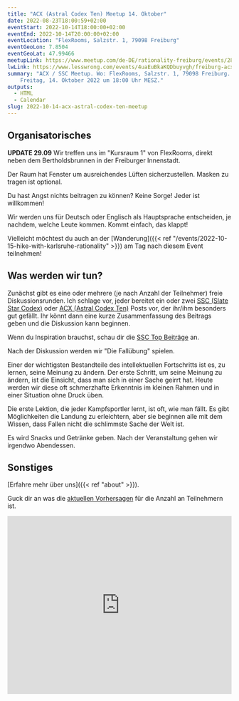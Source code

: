```yaml
---
title: "ACX (Astral Codex Ten) Meetup 14. Oktober"
date: 2022-08-23T18:00:59+02:00
eventStart: 2022-10-14T18:00:00+02:00
eventEnd: 2022-10-14T20:00:00+02:00
eventLocation: "FlexRooms, Salzstr. 1, 79098 Freiburg"
eventGeoLon: 7.8504
eventGeoLat: 47.99466
meetupLink: https://www.meetup.com/de-DE/rationality-freiburg/events/288007506/
lwLink: https://www.lesswrong.com/events/4uaEuBkaKQDbuyvgh/freiburg-acx-ssc-meetup
summary: "ACX / SSC Meetup. Wo: FlexRooms, Salzstr. 1, 79098 Freiburg. Wann:
    Freitag, 14. Oktober 2022 um 18:00 Uhr MESZ."
outputs:
  - HTML
  - Calendar
slug: 2022-10-14-acx-astral-codex-ten-meetup
---
```


## Organisatorisches

**UPDATE 29.09** Wir treffen uns im "Kursraum 1" von FlexRooms, direkt neben
dem Bertholdsbrunnen in der Freiburger Innenstadt.

Der Raum hat Fenster um ausreichendes Lüften sicherzustellen. Masken zu tragen
ist optional.

Du hast Angst nichts beitragen zu können? Keine Sorge! Jeder ist willkommen!

Wir werden uns für Deutsch oder Englisch als Hauptsprache entscheiden, je
nachdem, welche Leute kommen. Kommt einfach, das klappt!

Vielleicht möchtest du auch an der [Wanderung]({{< ref
"/events/2022-10-15-hike-with-karlsruhe-rationality" >}}) am Tag nach diesem
Event teilnehmen!


## Was werden wir tun?

Zunächst gibt es eine oder mehrere (je nach Anzahl der Teilnehmer) freie
Diskussionsrunden. Ich schlage vor, jeder bereitet ein oder zwei [SSC (Slate
Star Codex)](https://slatestarcodex.com/) oder [ACX (Astral Codex
Ten)](https://astralcodexten.substack.com/) Posts vor, der ihr/ihm besonders
gut gefällt. Ihr könnt dann eine kurze Zusammenfassung des Beitrags geben und
die Diskussion kann beginnen.

Wenn du Inspiration brauchst, schau dir die [SSC Top
Beiträge](https://slatestarcodex.com/top-posts/) an.

Nach der Diskussion werden wir "Die Fallübung" spielen.

Einer der wichtigsten Bestandteile des intellektuellen Fortschritts ist es, zu
lernen, seine Meinung zu ändern. Der erste Schritt, um seine Meinung zu ändern,
ist die Einsicht, dass man sich in einer Sache geirrt hat. Heute werden wir
diese oft schmerzhafte Erkenntnis im kleinen
Rahmen und in einer Situation ohne Druck üben.

Die erste Lektion, die jeder Kampfsportler lernt, ist oft, wie man fällt. Es
gibt Möglichkeiten die Landung zu erleichtern, aber sie beginnen alle mit dem
Wissen, dass Fallen nicht die schlimmste Sache der Welt ist.

Es wird Snacks und Getränke geben. Nach der Veranstaltung gehen wir irgendwo
Abendessen.


## Sonstiges

[Erfahre mehr über uns]({{< ref "about" >}}).

Guck dir an was die [aktuellen
Vorhersagen](https://manifold.markets/Omar/how-many-people-will-attend-the-acx)
für die Anzahl an Teilnehmern ist.

<div class="row-container" style="display: flex; width: 100%; height: 400px; flex-direction: column; overflow: hidden;">
  <iframe style="height: 100%"
    src="https://manifold.markets/embed/Omar/how-many-people-will-attend-the-acx"
    title="How many people will attend the ACX meetup on Oct 14th 2022 in
    Freiburg, Germany?" frameborder="0">
  </iframe>
</div>
